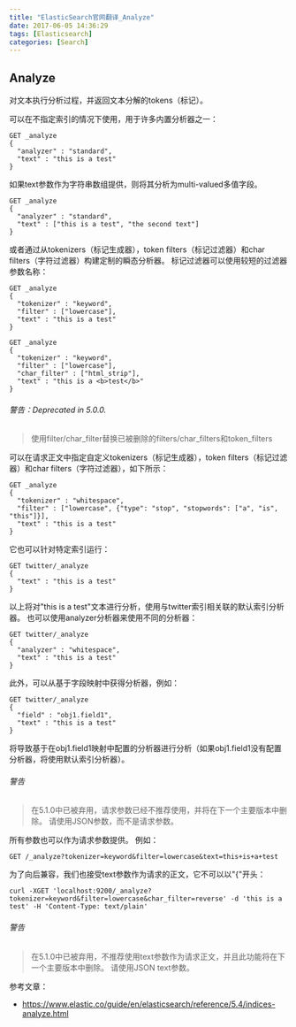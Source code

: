 ```yaml
---
title: "ElasticSearch官网翻译_Analyze"
date: 2017-06-05 14:36:29
tags: [Elasticsearch]
categories: [Search]
---
```


## Analyze

对文本执行分析过程，并返回文本分解的tokens（标记）。

可以在不指定索引的情况下使用，用于许多内置分析器之一：

```
GET _analyze
{
  "analyzer" : "standard",
  "text" : "this is a test"
}
```

如果text参数作为字符串数组提供，则将其分析为multi-valued多值字段。

```
GET _analyze
{
  "analyzer" : "standard",
  "text" : ["this is a test", "the second text"]
}
```

或者通过从tokenizers（标记生成器），token filters（标记过滤器）和char filters（字符过滤器）构建定制的瞬态分析器。 标记过滤器可以使用较短的过滤器参数名称：

```
GET _analyze
{
  "tokenizer" : "keyword",
  "filter" : ["lowercase"],
  "text" : "this is a test"
}
```

```
GET _analyze
{
  "tokenizer" : "keyword",
  "filter" : ["lowercase"],
  "char_filter" : ["html_strip"],
  "text" : "this is a <b>test</b>"
}
```

###### 警告：Deprecated in 5.0.0.

> 使用filter/char_filter替换已被删除的filters/char_filters和token_filters

可以在请求正文中指定自定义tokenizers（标记生成器），token filters（标记过滤器）和char filters（字符过滤器），如下所示：

```
GET _analyze
{
  "tokenizer" : "whitespace",
  "filter" : ["lowercase", {"type": "stop", "stopwords": ["a", "is", "this"]}],
  "text" : "this is a test"
}
```

它也可以针对特定索引运行：

```
GET twitter/_analyze
{
  "text" : "this is a test"
}
```

以上将对"this is a test"文本进行分析，使用与twitter索引相关联的默认索引分析器。 也可以使用analyzer分析器来使用不同的分析器：

```
GET twitter/_analyze
{
  "analyzer" : "whitespace",
  "text" : "this is a test"
}
```

此外，可以从基于字段映射中获得分析器，例如：

```
GET twitter/_analyze
{
  "field" : "obj1.field1",
  "text" : "this is a test"
}
```

将导致基于在obj1.field1映射中配置的分析器进行分析（如果obj1.field1没有配置分析器，将使用默认索引分析器）。

###### 警告

> 在5.1.0中已被弃用，请求参数已经不推荐使用，并将在下一个主要版本中删除。 请使用JSON参数，而不是请求参数。

所有参数也可以作为请求参数提供。 例如：

```
GET /_analyze?tokenizer=keyword&filter=lowercase&text=this+is+a+test
```

为了向后兼容，我们也接受text参数作为请求的正文，它不可以以"{"开头：

```
curl -XGET 'localhost:9200/_analyze?tokenizer=keyword&filter=lowercase&char_filter=reverse' -d 'this is a test' -H 'Content-Type: text/plain'
```

###### 警告

> 在5.1.0中已被弃用，不推荐使用text参数作为请求正文，并且此功能将在下一个主要版本中删除。 请使用JSON text参数。

参考文章：

- https://www.elastic.co/guide/en/elasticsearch/reference/5.4/indices-analyze.html
